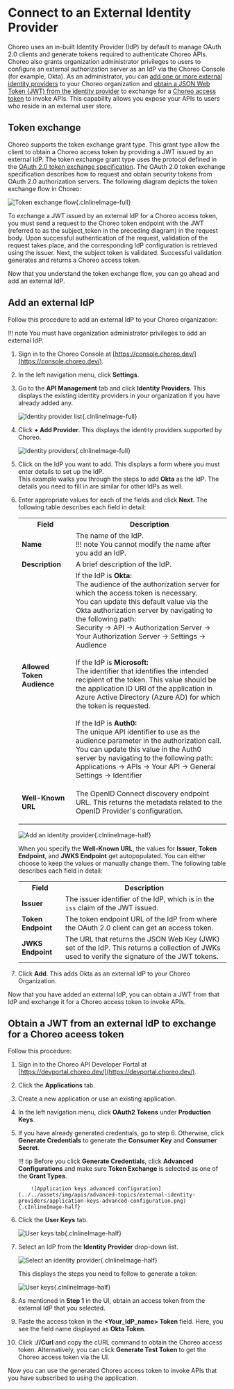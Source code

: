 # Connect to an External Identity Provider

Choreo uses an in-built Identity Provider (IdP) by default to manage OAuth 2.0 clients and generate tokens required to authenticate Choreo APIs. Choreo also grants organization administrator privileges to users to configure an external authorization server as an IdP via the Choreo Console (for example, Okta). As an administrator, you can [add one or more external identity providers](#add-an-external-identity-provider) to your Choreo organization and [obtain a JSON Web Token (JWT) from the identity provider](#obtain-an-access-token-from-an-external-identity-provider) to exchange for a [Choreo access token](../api-concepts.md#choreo-access-token) to invoke APIs. This capability allows you expose your APIs to users who reside in an external user store.

## Token exchange

Choreo supports the token exchange grant type. This grant type allow the client to obtain a Choreo access token by providing a JWT issued by an external IdP. The token exchange grant type uses the protocol defined in the [OAuth 2.0 token exchange specification](https://datatracker.ietf.org/doc/html/rfc8693). The OAuth 2.0 token exchange specification describes how to request and obtain security tokens from OAuth 2.0 authorization servers. The following diagram depicts the token exchange flow in Choreo:

![Token exchange flow](../../assets/img/apis/advanced-topics/external-identity-providers/token-exchange-flow.png){.cInlineImage-full}

To exchange a JWT issued by an external IdP for a Choreo access token, you must send a request to the Choreo token endpoint with the JWT (referred to as the subject_token in the preceding diagram) in the request body. Upon successful authentication of the request, validation of the request takes place, and the corresponding IdP configuration is retrieved using the issuer. Next, the subject token is validated. Successful validation generates and returns a Choreo access token.

Now that you understand the token exchange flow, you can go ahead and add an external IdP. 


## Add an external IdP

Follow this procedure to add an external IdP to your Choreo organization:

!!! note
    You must have organization administrator privileges to add an external IdP.

1. Sign in to the Choreo Console at [https://console.choreo.dev/](https://console.choreo.dev/).

2. In the left navigation menu, click **Settings**.    

3. Go to the **API Management** tab and click **Identity Providers**. This displays the existing identity providers in your organization if you have already added any.

    ![Identity provider list](../../assets/img/apis/advanced-topics/external-identity-providers/identity-provider-list.png){.cInlineImage-full}

4. Click **+ Add Provider**. This displays the identity providers supported by Choreo.

    ![Identity providers](../../assets/img/apis/advanced-topics/external-identity-providers/identity-providers.png){.cInlineImage-full}

5. Click on the IdP you want to add. This displays a form where you must enter details to set up the IdP. <br/> This example walks you through the steps to add **Okta** as the IdP. The details you need to fill in are similar for other IdPs as well.

6. Enter appropriate values for each of the fields and click **Next**. The following table describes each field in detail: 

    <table>
    <tr class="header">
    <th><b>Field</b></th>
    <th><b>Description</b></th>
    </tr>
    <tr class="odd">
        <td><b>Name</b></td>
    <td>The name of the IdP. <br/>
    !!! note
        You cannot modify the name after you add an IdP.</td>
    </tr>
    <tr class="even">
        <td><b>Description</b></td>
    <td>A brief description of the IdP.</td>
    </tr>
    <tr class="odd">
        <td><b>Allowed Token Audience</b></td>
    <td>If the IdP is <b>Okta:</b><br>The audience of the authorization server for which the access token is necessary.<br>
        You can update this default value via the Okta authorization server by navigating to the following path:<br>
        Security → API → Authorization Server → Your Authorization Server → Settings → Audience<br><br>
        If the IdP is <b>Microsoft:</b><br>The identifier that identifies the intended recipient of the token.
        This value should be the application ID URI of the application in Azure Active Directory (Azure AD) for which the token is requested.
        <br><br>
         If the IdP is <b>Auth0:</b><br>The unique API identifier to use as the audience parameter in the authorization call.<br>
         You can update this value in the Auth0 server by navigating to the following path:<br>
         Applications → APIs → Your API → General Settings → Identifier<br>
    </td>
    </tr>
    <tr class="even">
        <td><b>Well-Known URL</b></td>
    <td><p>The OpenID Connect discovery endpoint URL. This returns the metadata related to the OpenID Provider's configuration.</p>
    </td>
    </tr>
    </table>

    ![Add an identity provider](../../assets/img/apis/advanced-topics/external-identity-providers/add-an-identity-provider.png){.cInlineImage-half} 

    When you specify the **Well-Known URL**, the values for **Issuer**, **Token Endpoint**, and **JWKS Endpoint** get autopopulated. You can either choose to keep the values or manually change them. The following table describes each field in detail:
        <table>
        <tr class="header">
        <th><b>Field</b></th>
        <th><b>Description</b></th>
        </tr>
        <tr class="odd">
        <td><b>Issuer</b></td>
        <td>The issuer identifier of the IdP, which is in the `iss` claim of the JWT issued.</td>
        </tr>
        <tr class="even">
        <td><b>Token Endpoint</b></td>
        <td>The token endpoint URL of the IdP from where the OAuth 2.0 client can get an access token.</td>
        </tr>
        <tr class="odd">
        <td><b>JWKS Endpoint</b></td>
        <td>The URL that returns the JSON Web Key (JWK) set of the IdP. This returns a collection of JWKs used to verify the signature of the JWT tokens.
        </td>
        </tr>
        </table>  

7.  Click **Add**. This adds Okta as an external IdP to your Choreo Organization.

Now that you have added an external IdP, you can obtain a JWT from that IdP and exchange it for a Choreo access token to invoke APIs.


## Obtain a JWT from an external IdP to exchange for a Choreo aceess token

Follow this procedure:

1. Sign in to the Choreo API Developer Portal at [https://devportal.choreo.dev/](https://devportal.choreo.dev/).

2. Click the **Applications** tab.

3. Create a new application or use an existing application.

4. In the left navigation menu, click **OAuth2 Tokens** under **Production Keys**. 

5. If you have already generated credentials, go to step 6. Otherwise, click **Generate Credentials** to generate the **Consumer Key** and **Consumer Secret**.   

    !!! tip
        Before you click **Generate Credentials**, click **Advanced Configurations** and make sure **Token Exchange** is selected as one of the **Grant Types**.  

           ![Application keys advanced configuration](../../assets/img/apis/advanced-topics/external-identity-providers/application-keys-advanced-configuration.png){.cInlineImage-half}

6. Click the **User Keys** tab.

    ![User keys tab](../../assets/img/apis/advanced-topics/external-identity-providers/user-keys-tab.png){.cInlineImage-half}    

7. Select an IdP from the **Identity Provider** drop-down list.

    ![Select an identity provider](../../assets/img/apis/advanced-topics/external-identity-providers/select-an-identity-provider.png){.cInlineImage-half}

    This displays the steps you need to follow to generate a token:

    ![User keys](../../assets/img/apis/advanced-topics/external-identity-providers/user-keys.png){.cInlineImage-half}

8. As mentioned in **Step 1** in the UI, obtain an access token from the external IdP that you selected.
   
9. Paste the access token in the **<Your_IdP_name> Token** field. Here, you see the field name displayed as **Okta Token**.

10. Click **://Curl** and copy the cURL command to obtain the Choreo access token. Alternatively, you can click **Generate Test Token** to get the Choreo access token via the UI.

Now you can use the generated Choreo access token to invoke APIs that you have subscribed to using the application.

